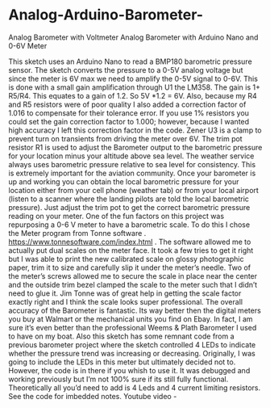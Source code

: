 # Analog-Arduino-Barometer-
Analog Barometer with Voltmeter 
Analog Barometer with Arduino Nano and 0-6V Meter 

This sketch uses an Arduino Nano to read a BMP180 barometric pressure sensor. The sketch converts the pressure to a 0-5V analog voltage but since the meter is 6V max we need to amplify the 0-5V signal to 0-6V. This is done with a small gain amplification through U1 the LM358. The gain is 1+ R5/R4. This equates to a gain of 1.2. So 5V *1.2 = 6V.  Also, because my R4 and R5 resistors were of poor quality I also added a correction factor of 1.016 to compensate for their tolerance error. If you use 1% resistors you could set the gain correction factor to 1.000; however, because I wanted high accuracy I left this correction factor in the code.  Zener U3 is a clamp to prevent turn on transients from driving the meter over 6V. The trim pot resistor R1 is used to adjust the Barometer output to the barometric pressure for your location minus your altitude above sea level.  The weather service always uses barometric pressure relative to sea level for consistency. This is extremely important for the aviation community. Once your barometer is up and working you can obtain the local barometric pressure for your location either from your cell phone (weather tab) or from your local airport (listen to a scanner where the landing pilots are told the local barometric pressure). Just adjust the trim pot to get the correct barometric pressure reading on your meter. 
One of the fun factors on this project was repurposing a 0-6 V meter to have a barometric scale. To do this I chose the Meter program from Tonne software .  https://www.tonnesoftware.com/index.html  . The software allowed me to actually put dual scales on the meter face. It took a few tries to get it right but I was able to print the new calibrated scale on glossy photographic paper, trim it to size and carefully slip it under the meter’s needle. Two of the meter’s screws allowed me to secure the scale in place near the center and the outside trim bezel clamped the scale to the meter such that I didn’t need to glue it. Jim Tonne was of great help in getting the scale factor exactly right and I think the scale looks super professional. The overall accuracy of the Barometer is fantastic. Its way better then the digital meters you buy at Walmart or the mechanical units you find on Ebay. In fact, I am sure it’s even better than the professional Weems & Plath Barometer I used to have on my boat. 
Also this sketch has some remnant code from a previous barometer project where the  sketch controlled 4 LEDs to indicate whether the pressure trend was increasing or decreasing. Originally, I was going to include the LEDs in this meter but ultimately decided not to. However, the code is in there if you whish to use it. It was debugged and working previously but I’m not 100% sure if its still fully functional. Theoretically all you’d need to add is 4 Leds and 4 current limiting resistors. See the code for imbedded notes. 
Youtube video - 
